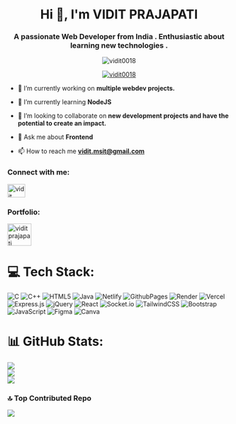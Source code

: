 <h1 align="center">Hi 👋, I'm VIDIT PRAJAPATI</h1>
<h3 align="center">A passionate Web Developer from India . Enthusiastic about learning new technologies .</h3>

<p align="center"> <img src="https://komarev.com/ghpvc/?username=vidit0018&label=Profile%20views&color=0e75b6&style=flat" alt="vidit0018" /> </p>

<p align="center"> <a href="https://github.com/ryo-ma/github-profile-trophy"><img src="https://miro.medium.com/v2/resize:fit:1360/0*7Q3yvSIv_t0ioJ-Z.gif" alt="vidit0018" /></a> </p>

- 🔭 I’m currently working on **multiple webdev projects.**

- 🌱 I’m currently learning **NodeJS**

- 👯 I’m looking to collaborate on **new development projects and have the potential to create an impact.**

- 💬 Ask me about **Frontend**

- 📫 How to reach me **vidit.msit@gmail.com**

<h3 align="left">Connect with me:</h3>
<p align="left">
<a href="https://www.linkedin.com/in/vidit-prajapati-35b760259/" target="blank"><img align="center" src="https://raw.githubusercontent.com/rahuldkjain/github-profile-readme-generator/master/src/images/icons/Social/linked-in-alt.svg" alt="vidit prajapati" height="30" width="40" /></a>
</p>
<h3 align="left">Portfolio:</h3>
<p align="left">
<a href="https://portfolio-vidit.netlify.app/" target="blank"><img align="center" src="https://cdn.iconscout.com/icon/premium/png-512-thumb/portfolio-5708571-4775536.png?f=webp&w=256" alt="vidit prajapati" height="50" width="54" /></a>
</p>



# 💻 Tech Stack:
![C](https://img.shields.io/badge/c-%2300599C.svg?style=for-the-badge&logo=c&logoColor=white) ![C++](https://img.shields.io/badge/c++-%2300599C.svg?style=for-the-badge&logo=c%2B%2B&logoColor=white) ![HTML5](https://img.shields.io/badge/html5-%23E34F26.svg?style=for-the-badge&logo=html5&logoColor=white) ![Java](https://img.shields.io/badge/java-%23ED8B00.svg?style=for-the-badge&logo=openjdk&logoColor=white) ![Netlify](https://img.shields.io/badge/netlify-%23000000.svg?style=for-the-badge&logo=netlify&logoColor=#00C7B7) ![GithubPages](https://img.shields.io/badge/github%20pages-121013?style=for-the-badge&logo=github&logoColor=white) ![Render](https://img.shields.io/badge/Render-%46E3B7.svg?style=for-the-badge&logo=render&logoColor=white) ![Vercel](https://img.shields.io/badge/vercel-%23000000.svg?style=for-the-badge&logo=vercel&logoColor=white) ![Express.js](https://img.shields.io/badge/express.js-%23404d59.svg?style=for-the-badge&logo=express&logoColor=%2361DAFB) ![jQuery](https://img.shields.io/badge/jquery-%230769AD.svg?style=for-the-badge&logo=jquery&logoColor=white) ![React](https://img.shields.io/badge/react-%2320232a.svg?style=for-the-badge&logo=react&logoColor=%2361DAFB) ![Socket.io](https://img.shields.io/badge/Socket.io-black?style=for-the-badge&logo=socket.io&badgeColor=010101) ![TailwindCSS](https://img.shields.io/badge/tailwindcss-%2338B2AC.svg?style=for-the-badge&logo=tailwind-css&logoColor=white) ![Bootstrap](https://img.shields.io/badge/bootstrap-%238511FA.svg?style=for-the-badge&logo=bootstrap&logoColor=white) ![JavaScript](https://img.shields.io/badge/javascript-%23323330.svg?style=for-the-badge&logo=javascript&logoColor=%23F7DF1E) ![Figma](https://img.shields.io/badge/figma-%23F24E1E.svg?style=for-the-badge&logo=figma&logoColor=white) ![Canva](https://img.shields.io/badge/Canva-%2300C4CC.svg?style=for-the-badge&logo=Canva&logoColor=white)
# 📊 GitHub Stats:
![](https://github-readme-stats.vercel.app/api?username=vidit0018&theme=dark&hide_border=false&include_all_commits=false&count_private=false)<br/>
![](https://github-readme-streak-stats.herokuapp.com/?user=vidit0018&theme=dark&hide_border=false)<br/>
![](https://github-readme-stats.vercel.app/api/top-langs/?username=vidit0018&theme=dark&hide_border=false&include_all_commits=false&count_private=false&layout=compact)

### 🔝 Top Contributed Repo
![](https://github-contributor-stats.vercel.app/api?username=vidit0018&limit=5&theme=dark&combine_all_yearly_contributions=true)

<!-- Proudly created with GPRM ( https://gprm.itsvg.in ) -->

